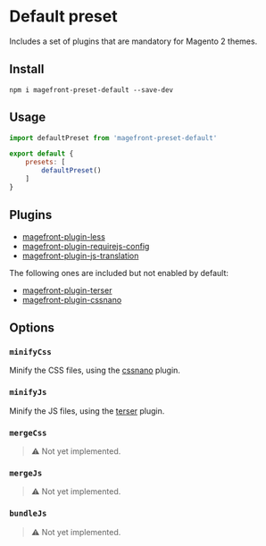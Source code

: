 # Default preset

Includes a set of plugins that are mandatory for Magento 2 themes.

## Install

    npm i magefront-preset-default --save-dev

## Usage

```js
import defaultPreset from 'magefront-preset-default'

export default {
    presets: [
        defaultPreset()
    ]
}
```

## Plugins

- [magefront-plugin-less](plugins/less.md)
- [magefront-plugin-requirejs-config](plugins/requirejs-config.md)
- [magefront-plugin-js-translation](plugins/js-translation.md)

The following ones are included but not enabled by default:

- [magefront-plugin-terser](plugins/terser.md)
- [magefront-plugin-cssnano](plugins/cssnano.md)


## Options

### `minifyCss`

Minify the CSS files, using the [cssnano](../plugins/cssnano.md) plugin.

### `minifyJs`

Minify the JS files, using the [terser](../plugins/terser.md) plugin.

### `mergeCss`

> ⚠️ Not yet implemented.

### `mergeJs`

> ⚠️ Not yet implemented.

### `bundleJs`

> ⚠️ Not yet implemented.
